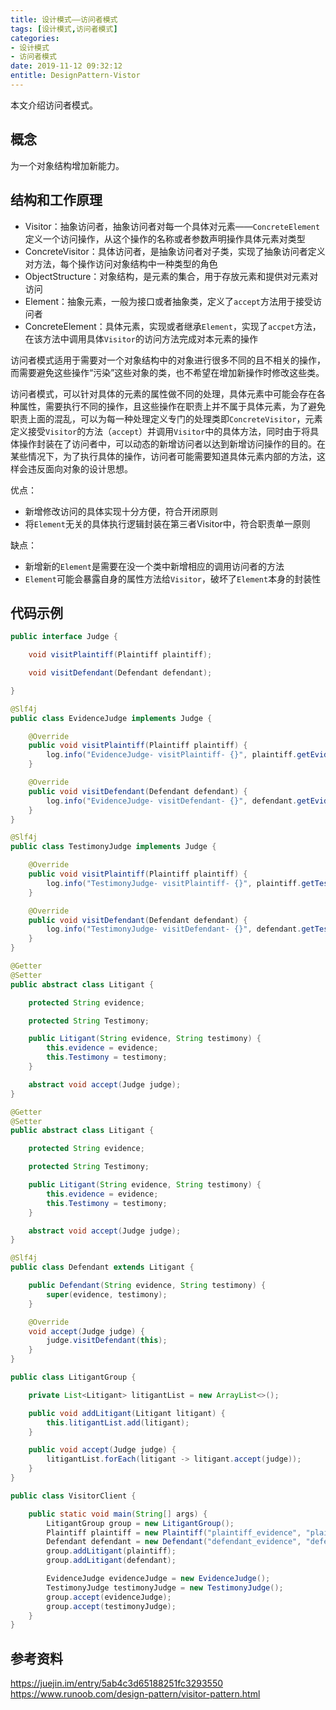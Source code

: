 ```yaml
---
title: 设计模式——访问者模式
tags: [设计模式,访问者模式]
categories:
- 设计模式
- 访问者模式
date: 2019-11-12 09:32:12
entitle: DesignPattern-Vistor
---
```


本文介绍访问者模式。

<!--more-->

## 概念

为一个对象结构增加新能力。

## 结构和工作原理

* Visitor：抽象访问者，抽象访问者对每一个具体对元素——`ConcreteElement`定义一个访问操作，从这个操作的名称或者参数声明操作具体元素对类型
* ConcreteVisitor：具体访问者，是抽象访问者对子类，实现了抽象访问者定义对方法，每个操作访问对象结构中一种类型的角色
* ObjectStructure：对象结构，是元素的集合，用于存放元素和提供对元素对访问
* Element：抽象元素，一般为接口或者抽象类，定义了`accept`方法用于接受访问者
* ConcreteElement：具体元素，实现或者继承`Element`，实现了`accpet`方法，在该方法中调用具体`Visitor`的访问方法完成对本元素的操作

访问者模式适用于需要对一个对象结构中的对象进行很多不同的且不相关的操作，而需要避免这些操作“污染”这些对象的类，也不希望在增加新操作时修改这些类。

访问者模式，可以针对具体的元素的属性做不同的处理，具体元素中可能会存在各种属性，需要执行不同的操作，且这些操作在职责上并不属于具体元素，为了避免职责上面的混乱，可以为每一种处理定义专门的处理类即`ConcreteVisitor`，元素定义接受`Visitor`的方法（`accept`）并调用`Visitor`中的具体方法，同时由于将具体操作封装在了访问者中，可以动态的新增访问者以达到新增访问操作的目的。在某些情况下，为了执行具体的操作，访问者可能需要知道具体元素内部的方法，这样会违反面向对象的设计思想。

优点：
* 新增修改访问的具体实现十分方便，符合开闭原则
* 将`Element`无关的具体执行逻辑封装在第三者Visitor中，符合职责单一原则

缺点：
* 新增新的`Element`是需要在没一个类中新增相应的调用访问者的方法
* `Element`可能会暴露自身的属性方法给`Visitor`，破坏了`Element`本身的封装性

## 代码示例

```java
public interface Judge {

    void visitPlaintiff(Plaintiff plaintiff);

    void visitDefendant(Defendant defendant);

}
```

```java
@Slf4j
public class EvidenceJudge implements Judge {

    @Override
    public void visitPlaintiff(Plaintiff plaintiff) {
        log.info("EvidenceJudge- visitPlaintiff- {}", plaintiff.getEvidence());
    }

    @Override
    public void visitDefendant(Defendant defendant) {
        log.info("EvidenceJudge- visitDefendant- {}", defendant.getEvidence());
    }
}
```

```java
@Slf4j
public class TestimonyJudge implements Judge {

    @Override
    public void visitPlaintiff(Plaintiff plaintiff) {
        log.info("TestimonyJudge- visitPlaintiff- {}", plaintiff.getTestimony());
    }

    @Override
    public void visitDefendant(Defendant defendant) {
        log.info("TestimonyJudge- visitDefendant- {}", defendant.getTestimony());
    }
}

```

```java
@Getter
@Setter
public abstract class Litigant {

    protected String evidence;

    protected String Testimony;

    public Litigant(String evidence, String testimony) {
        this.evidence = evidence;
        this.Testimony = testimony;
    }

    abstract void accept(Judge judge);
}
```

```java
@Getter
@Setter
public abstract class Litigant {

    protected String evidence;

    protected String Testimony;

    public Litigant(String evidence, String testimony) {
        this.evidence = evidence;
        this.Testimony = testimony;
    }

    abstract void accept(Judge judge);
}
```

```java
@Slf4j
public class Defendant extends Litigant {

    public Defendant(String evidence, String testimony) {
        super(evidence, testimony);
    }

    @Override
    void accept(Judge judge) {
        judge.visitDefendant(this);
    }
}
```

```java
public class LitigantGroup {

    private List<Litigant> litigantList = new ArrayList<>();

    public void addLitigant(Litigant litigant) {
        this.litigantList.add(litigant);
    }

    public void accept(Judge judge) {
        litigantList.forEach(litigant -> litigant.accept(judge));
    }
}
```

```java
public class VisitorClient {

    public static void main(String[] args) {
        LitigantGroup group = new LitigantGroup();
        Plaintiff plaintiff = new Plaintiff("plaintiff_evidence", "plaintiff_testimony");
        Defendant defendant = new Defendant("defendant_evidence", "defendant_testimony");
        group.addLitigant(plaintiff);
        group.addLitigant(defendant);

        EvidenceJudge evidenceJudge = new EvidenceJudge();
        TestimonyJudge testimonyJudge = new TestimonyJudge();
        group.accept(evidenceJudge);
        group.accept(testimonyJudge);
    }
}
```
## 参考资料
<https://juejin.im/entry/5ab4c3d65188251fc3293550>
<https://www.runoob.com/design-pattern/visitor-pattern.html>
